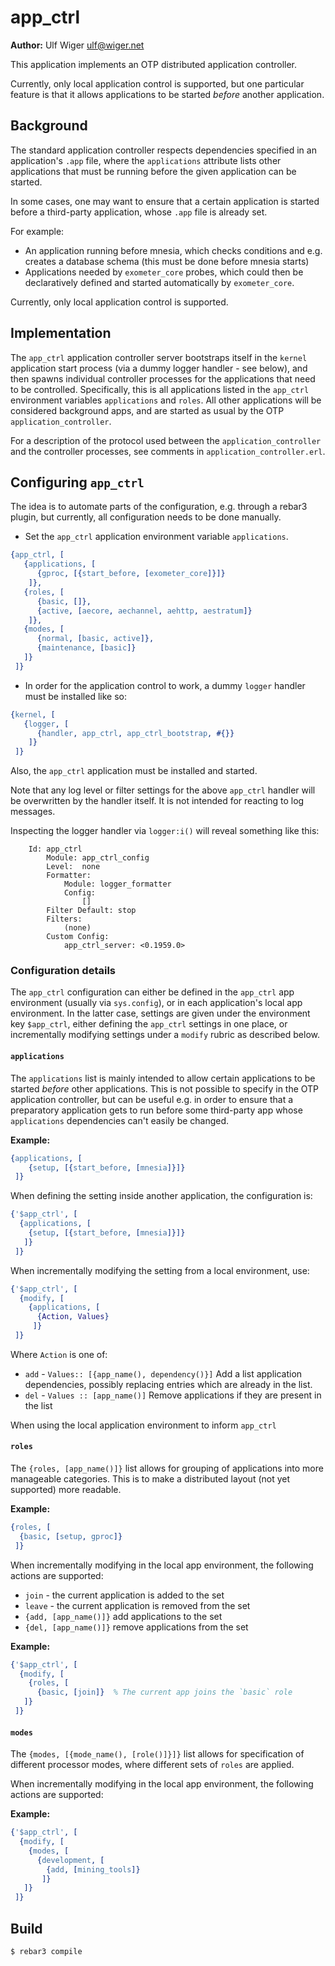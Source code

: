 # app_ctrl

**Author:** Ulf Wiger <ulf@wiger.net>

This application implements an OTP distributed application controller.

Currently, only local application control is supported, but one particular
feature is that it allows applications to be started *before* another
application.

## Background

The standard application controller respects dependencies specified in
an application's `.app` file, where the `applications` attribute lists
other applications that must be running before the given application can
be started.

In some cases, one may want to ensure that a certain application is started
before a third-party application, whose `.app` file is already set.

For example:

* An application running before mnesia, which checks conditions and
  e.g. creates a database schema (this must be done before mnesia starts)
* Applications needed by `exometer_core` probes, which could then be
  declaratively defined and started automatically by `exometer_core`.
  
Currently, only local application control is supported.

## Implementation

The `app_ctrl` application controller server bootstraps itself in the `kernel`
application start process (via a dummy logger handler - see below), and then
spawns individual controller processes for the applications that need to be
controlled. Specifically, this is all applications listed in the `app_ctrl`
environment variables `applications` and `roles`. All other applications
will be considered background apps, and are started as usual by the OTP
`application_controller`.

For a description of the protocol used between the `application_controller`
and the controller processes, see comments in `application_controller.erl`.

## Configuring `app_ctrl`

The idea is to automate parts of the configuration, e.g. through a rebar3
plugin, but currently, all configuration needs to be done manually.

* Set the `app_ctrl` application environment variable `applications`.

```erlang
{app_ctrl, [
   {applications, [
      {gproc, [{start_before, [exometer_core]}]}
    ]},
   {roles, [
      {basic, []},
      {active, [aecore, aechannel, aehttp, aestratum]}
    ]},
   {modes, [
      {normal, [basic, active]},
      {maintenance, [basic]}
   ]}
 ]}
```
* In order for the application control to work, a dummy `logger` handler
  must be installed like so:

```erlang
{kernel, [
   {logger, [
      {handler, app_ctrl, app_ctrl_bootstrap, #{}}
    ]}
 ]}
```
Also, the `app_ctrl` application must be installed and started.

Note that any log level or filter settings for the above `app_ctrl`
handler will be overwritten by the handler itself.
It is not intended for reacting to log messages.

Inspecting the logger handler via `logger:i()` will reveal something like this:

```
    Id: app_ctrl
        Module: app_ctrl_config
        Level:  none
        Formatter:
            Module: logger_formatter
            Config:
                []
        Filter Default: stop
        Filters:
            (none)
        Custom Config:
            app_ctrl_server: <0.1959.0>
```

### Configuration details

The `app_ctrl` configuration can either be defined in the `app_ctrl` app
environment (usually via `sys.config`), or in each application's local app
environment. In the latter case, settings are given under the environment key
`$app_ctrl`, either defining the `app_ctrl` settings in one place, or
incrementally modifying settings under a `modify` rubric as described below.

#### `applications`

The `applications` list is mainly intended to allow certain applications
to be started _before_ other applications. This is not possible to specify
in the OTP application controller, but can be useful e.g. in order to ensure 
that a preparatory application gets to run before some third-party app whose
`applications` dependencies can't easily be changed.

**Example:**
```erlang
{applications, [
    {setup, [{start_before, [mnesia]}]}
 ]}
```
When defining the setting inside another application, the configuration is:

```erlang
{'$app_ctrl', [
  {applications, [
    {setup, [{start_before, [mnesia]}]}
   ]}
 ]}
```
When incrementally modifying the setting from a local environment, use:

```erlang
{'$app_ctrl', [
  {modify, [
    {applications, [
      {Action, Values}
     ]}
 ]}
```

Where `Action` is one of:

* `add` - `Values:: [{app_name(), dependency()}]`
  Add a list application dependencies, possibly replacing entries
  which are already in the list.
* `del` - `Values :: [app_name()]`
  Remove applications if they are present in the list

When using the local application environment to inform `app_ctrl`

#### `roles`

The `{roles, [app_name()]}` list allows for grouping of applications into more
manageable categories. This is to make a distributed layout (not yet supported)
more readable.

**Example:**
```erlang
{roles, [
  {basic, [setup, gproc]}
 ]}
```

When incrementally modifying in the local app environment, the following actions
are supported:

* `join` - the current application is added to the set
* `leave` - the current application is removed from the set
* `{add, [app_name()]}` add applications to the set
* `{del, [app_name()]}` remove applications from the set

**Example:**
```erlang
{'$app_ctrl', [
  {modify, [
    {roles, [
      {basic, [join]}  % The current app joins the `basic` role
   ]}
 ]}
```

#### `modes`

The `{modes, [{mode_name(), [role()]}]}` list allows for specification of
different processor modes, where different sets of `roles` are applied.

When incrementally modifying in the local app environment, the following
actions are supported:

**Example:**
```erlang
{'$app_ctrl', [
  {modify, [
    {modes, [
      {development, [
        {add, [mining_tools]}
       ]}
   ]}
 ]}
```

## Build

    $ rebar3 compile
